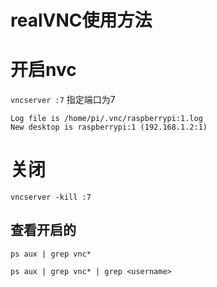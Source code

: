# realVNC使用方法

# 开启nvc

`vncserver :7` 指定端口为7

```
Log file is /home/pi/.vnc/raspberrypi:1.log
New desktop is raspberrypi:1 (192.168.1.2:1)
```
# 关闭
`vncserver -kill :7`

## 查看开启的
`ps aux | grep vnc*`

`ps aux | grep vnc* | grep <username>`